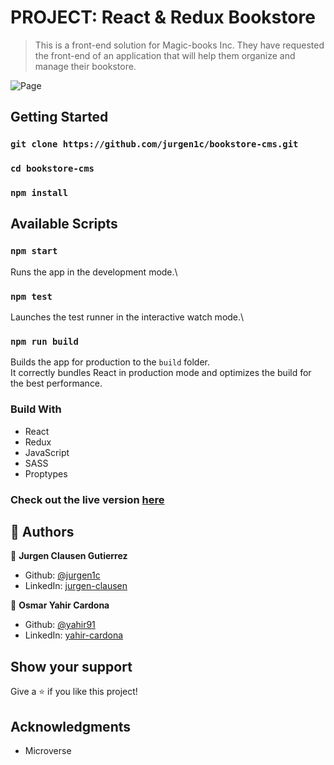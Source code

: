 #	PROJECT: React & Redux Bookstore


> This is a front-end solution for Magic-books Inc. They have requested the front-end of an application that will help them organize and manage their bookstore.

![Page](./screenshot.png)

## Getting Started

### `git clone https://github.com/jurgen1c/bookstore-cms.git`

### `cd bookstore-cms`

### `npm install`


## Available Scripts

### `npm start`

Runs the app in the development mode.\

### `npm test`

Launches the test runner in the interactive watch mode.\


### `npm run build`

Builds the app for production to the `build` folder.\
It correctly bundles React in production mode and optimizes the build for the best performance.


### Build With
- React
- Redux
- JavaScript
- SASS
- Proptypes

### Check out the live version [here](https://bookstore-jcg-oyc.herokuapp.com/)     

## 👤 Authors


👤 **Jurgen Clausen Gutierrez**

- Github: [@jurgen1c](https://github.com/jurgen1c)
- LinkedIn: [jurgen-clausen](https://www.linkedin.com/in/jurgen-clausen-2740061a9/)

👤 **Osmar Yahir Cardona**

- Github: [@yahir91](https://yahir91.github.io/yahir-cardona.github.io/)
- LinkedIn: [yahir-cardona](https://www.linkedin.com/in/yahir-cardona/)

## Show your support

Give a ⭐️ if you like this project!

## Acknowledgments

- Microverse
